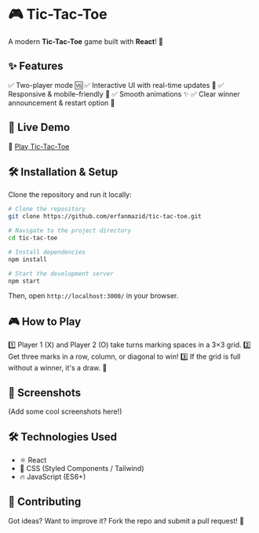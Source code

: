 # 🎮 Tic-Tac-Toe

A modern **Tic-Tac-Toe** game built with **React**! 🚀

## ✨ Features
✅ Two-player mode 🆚
✅ Interactive UI with real-time updates 🎨
✅ Responsive & mobile-friendly 📱
✅ Smooth animations ✨
✅ Clear winner announcement & restart option 🔄

## 🚀 Live Demo
🔗 [Play Tic-Tac-Toe](https:/erfanmazid.github.io/tic-tac-toe/)

## 🛠 Installation & Setup
Clone the repository and run it locally:
```sh
# Clone the repository
git clone https://github.com/erfanmazid/tic-tac-toe.git

# Navigate to the project directory
cd tic-tac-toe

# Install dependencies
npm install

# Start the development server
npm start
```
Then, open `http://localhost:3000/` in your browser.

## 🎮 How to Play
1️⃣ Player 1 (X) and Player 2 (O) take turns marking spaces in a 3×3 grid.
2️⃣ Get three marks in a row, column, or diagonal to win!
3️⃣ If the grid is full without a winner, it's a draw. 🤝

## 📸 Screenshots
(Add some cool screenshots here!)

## 🛠 Technologies Used
- ⚛️ React
- 🎨 CSS (Styled Components / Tailwind)
- 🔥 JavaScript (ES6+)

## 🤝 Contributing
Got ideas? Want to improve it? Fork the repo and submit a pull request! 🎯
